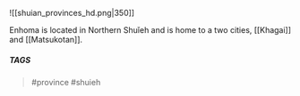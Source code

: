 ![[shuian_provinces_hd.png|350]]

Enhoma is located in Northern Shuǐeh and is home to a two cities, [[Khagai]] and [[Matsukotan]]. 

##### TAGS
> #province #shuieh 